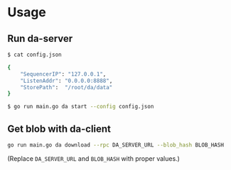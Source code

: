 # Usage


## Run da-server
```bash
$ cat config.json

{
	"SequencerIP": "127.0.0.1",
	"ListenAddr": "0.0.0.0:8888",
	"StorePath":  "/root/da/data"
}

$ go run main.go da start --config config.json
```


## Get blob with da-client

```bash
go run main.go da download --rpc DA_SERVER_URL --blob_hash BLOB_HASH
```

(Replace `DA_SERVER_URL` and `BLOB_HASH` with proper values.)
